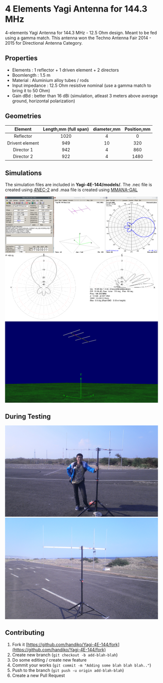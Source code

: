 # 4 Elements Yagi Antenna for 144.3 MHz
4-elements Yagi Antenna for 144.3 MHz - 12.5 Ohm design. Meant to be fed using a gamma match.
This antenna won the Techno Antenna Fair 2014 - 2015 for Directional Antenna Category.

## Properties
* Elements : 1 reflector + 1 driven element + 2 directors
* Boomlength : 1.5 m
* Material : Aluminium alloy tubes / rods
* Input impedance : 12.5 Ohm resistive nominal (use a gamma match to bring it to 50 Ohm)
* Gain dBd : better than 16 dBi (simulation, atleast 3 meters above average ground, horizontal polarization)

## Geometries

|Element        |Length,mm (full span)|diameter,mm|Position,mm|
|:-------------:|:-------------------:|:---------:|:---------:|
|Reflector      |1020                 |4          |0          |
|Drivent element|949                  |10         |320        |
|Director 1     |942                  |4          |860        |
|Director 2     |922                  |4          |1480       |

## Simulations
The simulation files are included in **Yagi-4E-144/models/**. The .nec file is created using [4NEC-2](https://www.qsl.net/4nec2/) and .maa file is created using [MMANA-GAL](https://hamsoft.ca/pages/mmana-gal.php)

![](./4nec2-calc.png)
![](./mmana-pattern.png)
![](./4nec2-geom.png)

## During Testing
![](./P8310481.JPG)
![](./P8310487.JPG)

## Contributing
1. Fork it [https://github.com/handiko/Yagi-4E-144/fork](https://github.com/handiko/Yagi-4E-144/fork)
2. Create new branch (`git checkout -b add-blah-blah`)
3. Do some editing / create new feature
4. Commit your works (`git commit -m "Adding some blah blah blah.."`)
5. Push to the branch (`git push -u origin add-blah-blah`)
6. Create a new Pull Request
